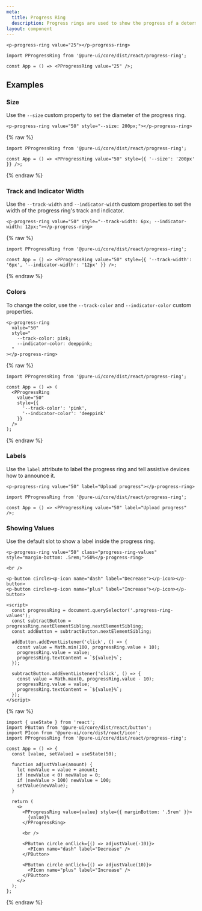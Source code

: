 ```yaml
---
meta:
  title: Progress Ring
  description: Progress rings are used to show the progress of a determinate operation in a circular fashion.
layout: component
---
```


```html:preview
<p-progress-ring value="25"></p-progress-ring>
```

```jsx:react
import PProgressRing from '@pure-ui/core/dist/react/progress-ring';

const App = () => <PProgressRing value="25" />;
```

## Examples

### Size

Use the `--size` custom property to set the diameter of the progress ring.

```html:preview
<p-progress-ring value="50" style="--size: 200px;"></p-progress-ring>
```

{% raw %}

```jsx:react
import PProgressRing from '@pure-ui/core/dist/react/progress-ring';

const App = () => <PProgressRing value="50" style={{ '--size': '200px' }} />;
```

{% endraw %}

### Track and Indicator Width

Use the `--track-width` and `--indicator-width` custom properties to set the width of the progress ring's track and indicator.

```html:preview
<p-progress-ring value="50" style="--track-width: 6px; --indicator-width: 12px;"></p-progress-ring>
```

{% raw %}

```jsx:react
import PProgressRing from '@pure-ui/core/dist/react/progress-ring';

const App = () => <PProgressRing value="50" style={{ '--track-width': '6px', '--indicator-width': '12px' }} />;
```

{% endraw %}

### Colors

To change the color, use the `--track-color` and `--indicator-color` custom properties.

```html:preview
<p-progress-ring
  value="50"
  style="
    --track-color: pink;
    --indicator-color: deeppink;
  "
></p-progress-ring>
```

{% raw %}

```jsx:react
import PProgressRing from '@pure-ui/core/dist/react/progress-ring';

const App = () => (
  <PProgressRing
    value="50"
    style={{
      '--track-color': 'pink',
      '--indicator-color': 'deeppink'
    }}
  />
);
```

{% endraw %}

### Labels

Use the `label` attribute to label the progress ring and tell assistive devices how to announce it.

```html:preview
<p-progress-ring value="50" label="Upload progress"></p-progress-ring>
```

```jsx:react
import PProgressRing from '@pure-ui/core/dist/react/progress-ring';

const App = () => <PProgressRing value="50" label="Upload progress" />;
```

### Showing Values

Use the default slot to show a label inside the progress ring.

```html:preview
<p-progress-ring value="50" class="progress-ring-values" style="margin-bottom: .5rem;">50%</p-progress-ring>

<br />

<p-button circle><p-icon name="dash" label="Decrease"></p-icon></p-button>
<p-button circle><p-icon name="plus" label="Increase"></p-icon></p-button>

<script>
  const progressRing = document.querySelector('.progress-ring-values');
  const subtractButton = progressRing.nextElementSibling.nextElementSibling;
  const addButton = subtractButton.nextElementSibling;

  addButton.addEventListener('click', () => {
    const value = Math.min(100, progressRing.value + 10);
    progressRing.value = value;
    progressRing.textContent = `${value}%`;
  });

  subtractButton.addEventListener('click', () => {
    const value = Math.max(0, progressRing.value - 10);
    progressRing.value = value;
    progressRing.textContent = `${value}%`;
  });
</script>
```

{% raw %}

```jsx:react
import { useState } from 'react';
import PButton from '@pure-ui/core/dist/react/button';
import PIcon from '@pure-ui/core/dist/react/icon';
import PProgressRing from '@pure-ui/core/dist/react/progress-ring';

const App = () => {
  const [value, setValue] = useState(50);

  function adjustValue(amount) {
    let newValue = value + amount;
    if (newValue < 0) newValue = 0;
    if (newValue > 100) newValue = 100;
    setValue(newValue);
  }

  return (
    <>
      <PProgressRing value={value} style={{ marginBottom: '.5rem' }}>
        {value}%
      </PProgressRing>

      <br />

      <PButton circle onClick={() => adjustValue(-10)}>
        <PIcon name="dash" label="Decrease" />
      </PButton>

      <PButton circle onClick={() => adjustValue(10)}>
        <PIcon name="plus" label="Increase" />
      </PButton>
    </>
  );
};
```

{% endraw %}
